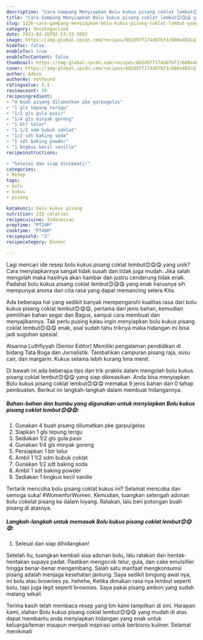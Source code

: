```yaml
---
description: "Cara Gampang Menyiapkan Bolu kukus pisang coklat lembut😊😋😋 yang Lezat Sekali"
title: "Cara Gampang Menyiapkan Bolu kukus pisang coklat lembut😊😋😋 yang Lezat Sekali"
slug: 1226-cara-gampang-menyiapkan-bolu-kukus-pisang-coklat-lembut-yang-lezat-sekali
category: Uncategorized
date: 2023-02-26T02:53:23.509Z
image: https://img-global.cpcdn.com/recipes/882d97f174d87bf3/680x482cq70/bolu-kukus-pisang-coklat-lembut-foto-resep-utama.jpg
hideToc: false
enableToc: true
enableTocContent: false
thumbnail: https://img-global.cpcdn.com/recipes/882d97f174d87bf3/680x482cq70/bolu-kukus-pisang-coklat-lembut-foto-resep-utama.jpg
cover: https://img-global.cpcdn.com/recipes/882d97f174d87bf3/680x482cq70/bolu-kukus-pisang-coklat-lembut-foto-resep-utama.jpg
author: Admin
authorAv: notfound
ratingvalue: 3.1
reviewcount: 20
recipeingredient:
- "4 buah pisang dilumatkan pke garpugelas"
- "1 gls tepung terigu"
- "1/2 gls gula pasir"
- "1/4 gls minyak goreng"
- "1 btr telur"
- "1 1/2 sdm bubuk coklat"
- "1/2 sdt baking soda"
- "1 sdt baking powder"
- "1 bngkus kecil vanille"
recipeinstructions:

- "Selesai dan siap dinikmati!"
categories:
- Resep
tags:
- bolu
- kukus
- pisang

katakunci: bolu kukus pisang 
nutrition: 232 calories
recipecuisine: Indonesian
preptime: "PT24M"
cooktime: "PT46M"
recipeyield: "2"
recipecategory: Dinner

---
```





Lagi mencari ide resep bolu kukus pisang coklat lembut😊😋😋 yang unik? Cara menyiapkannya sangat tidak susah dan tidak juga mudah. Jika salah mengolah maka hasilnya akan hambar dan justru cenderung tidak enak. Padahal bolu kukus pisang coklat lembut😊😋😋 yang enak harusnya sih mempunyai aroma dan cita rasa yang dapat memancing selera Kita.





Ada beberapa hal yang sedikit banyak mempengaruhi kualitas rasa dari bolu kukus pisang coklat lembut😊😋😋, pertama dari jenis bahan, kemudian pemilihan bahan segar dan Bagus, sampai cara membuat dan menyajikannya. Tak perlu pusing kalau ingin menyiapkan bolu kukus pisang coklat lembut😊😋😋 enak,      asal sudah tahu triknya maka hidangan ini bisa jadi suguhan spesial.














Atsarina Luthfiyyah (Senior Editor) Memiliki pengalaman pendidikan di bidang Tata Boga dan Jurnalistik. Tambahkan campuran pisang raja, susu cair, dan margarin. Kukus selama lebih kurang lima menit.






Di bawah ini ada beberapa tips dan trik praktis dalam mengolah bolu kukus pisang coklat lembut😊😋😋 yang siap dikreasikan. Anda bisa menyiapkan Bolu kukus pisang coklat lembut😊😋😋 memakai 9 jenis bahan dan 0 tahap pembuatan. Berikut ini langkah-langkah dalam membuat hidangannya.

<!--inarticleads1-->

##### Bahan-bahan dan bumbu yang digunakan untuk menyiapkan Bolu kukus pisang coklat lembut😊😋😋:

1. Gunakan 4 buah pisang dilumatkan pke garpu/gelas
1. Siapkan 1 gls tepung terigu
1. Sediakan 1/2 gls gula pasir
1. Gunakan 1/4 gls minyak goreng
1. Persiapkan 1 btr telur
1. Ambil 1 1/2 sdm bubuk coklat
1. Gunakan 1/2 sdt baking soda
1. Ambil 1 sdt baking powder
1. Sediakan 1 bngkus kecil vanille


Tertarik mencoba bolu pisang coklat kukus ini? Selamat mencoba dan semoga suka! #WomenforWomen. Kemudian, tuangkan setengah adonan bolu cokelat pisang ke dalam loyang. Ratakan, lalu beri potongan buah pisang di atasnya. 

<!--inarticleads2-->

##### Langkah-langkah untuk memasak Bolu kukus pisang coklat lembut😊😋😋:


1. Selesai dan siap dihidangkan!

Setelah itu, tuangkan kembali sisa adonan bolu, lalu ratakan dan hentak-hentakan supaya padat. Pastikan mengocok telur, gula, dan cake emulsifier hingga benar-benar mengembang. Salah satu manfaat mengkonsumsi pisang adalah menjaga kesehatan jantung. Saya sedikit bingung awal nya, ini bolu atau brownies ya. hehehe, Ketika dimakan rasa nya lembut seperti bolu, tapi juga legit seperti brownies. Saya pakai pisang ambon yang sudah matang sekali. 

Terima kasih telah membaca resep yang tim kami tampilkan di sini. Harapan kami, olahan Bolu kukus pisang coklat lembut😊😋😋 yang mudah di atas dapat membantu anda menyiapkan hidangan yang enak untuk keluarga/teman maupun menjadi inspirasi untuk berbisnis kuliner. Selamat menikmati
